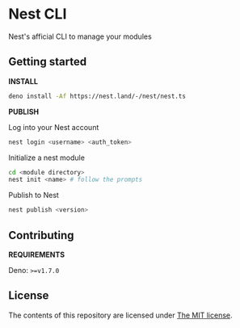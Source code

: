 # Nest CLI

Nest's afficial CLI to manage your modules

## Getting started

**INSTALL**

```sh
deno install -Af https://nest.land/-/nest/nest.ts
```

**PUBLISH**

Log into your Nest account

```sh
nest login <username> <auth_token>
```

Initialize a nest module

```sh
cd <module directory>
nest init <name> # follow the prompts
```

Publish to Nest

```sh
nest publish <version>
```

## Contributing

**REQUIREMENTS**

Deno: `>=v1.7.0`

## License

The contents of this repository are licensed under [The MIT license](LICENSE).
